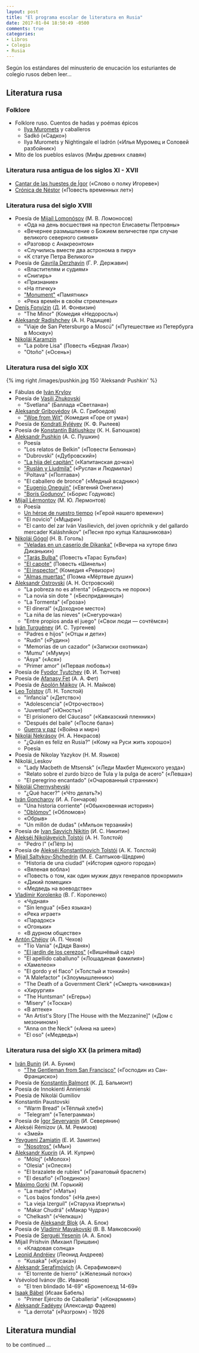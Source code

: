 ```yaml
---
layout: post
title: "El programa escolar de literatura en Rusia"
date: 2017-01-04 18:50:49 -0500
comments: true
categories:
- Libros
- Colegio
- Rusia
---
```


Según los estándares del minusterio de enucación los esturiantes de colegio
rusos deben leer...

## Literatura rusa

### Folklore

* Folklore ruso. Cuentos de hadas y poémas épicos
  * [Ilya Muromets](https://es.wikipedia.org/wiki/Ilya_Muromets) y caballeros
  * Sadkó («Садко»)
  * Ilya Muromets y Nightingale el ladrón («Илья Муромец и Соловей разбойник»)
* Mito de los pueblos eslavos (Мифы древних славян)

### Literatura rusa antigua de los siglos XI - XVII

* [Cantar de las huestes de Ígor](https://es.wikipedia.org/wiki/Cantar_de_las_huestes_de_%C3%8Dgor) («Слово о полку Игореве»)
* [Crónica de Néstor](https://es.wikipedia.org/wiki/Cr%C3%B3nica_de_N%C3%A9stor) («Повесть временных лет»)

### Literatura rusa del siglo XVIII

* Poesía de [Mijaíl Lomonósov](https://es.wikipedia.org/wiki/Mija%C3%ADl_Lomon%C3%B3sov) (М. В. Ломоносов)
  * «Ода на день восшествия на престол Елисаветы Петровны»
  * «Вечернее размышление о Божием величестве при случае великого северного сияния»
  * «Разговор с Анакреонтом»
  * «Случились вместе два астронома в пиру»
  * «К статуе Петра Великого»
* Poesía de [Gavrila Derzhavin](https://es.wikipedia.org/wiki/Gavrila_Derzhavin) (Г. Р. Державин)
  * «Властителям и судиям»
  * «Снигирь»
  * «Признание»
  * «На птичку»
  * ["Monument"](http://max.mmlc.northwestern.edu/mdenner/Demo/texts/monument_derzhav.htm) «Памятник»
  * «Река времён в своём стремленьи»
* [Denís Fonvizin](https://es.wikipedia.org/wiki/Den%C3%ADs_Fonvizin) (Д. И. Фонвизин)
  * "The Minor" (Комедия «Недоросль»)
* [Aleksandr Radíshchev](https://es.wikipedia.org/wiki/Aleksandr_Rad%C3%ADshchev) (А. Н. Радищев)
  * "Viaje de San Petersburgo a Moscú" («Путешествие из Петербурга в Москву»)
* [Nikolái Karamzín](https://es.wikipedia.org/wiki/Nikol%C3%A1i_Karamz%C3%ADn)
  * "La pobre Lisa" (Повесть «Бедная Лиза»)
  * "Otoño" («Осень»)

### Literatura rusa del siglo XIX

{% img right /images/pushkin.jpg 150 'Aleksandr Pushkin' %}

* Fábulas de [Iván Krylov](https://es.wikipedia.org/wiki/Iv%C3%A1n_Krylov)
* Poesía de [Vasili Zhukovski](https://es.wikipedia.org/wiki/Vasili_Zhukovski)
  * "Svetlana" (Баллада «Светлана»)
* [Aleksandr Griboyédov](https://es.wikipedia.org/wiki/Aleksandr_Griboy%C3%A9dov) (А. С. Грибоедов)
  * ["Woe from Wit"](https://en.wikipedia.org/wiki/Woe_from_Wit) (Комедия «Горе от ума»)
* Poesía de [Kondrati Ryléyev](https://es.wikipedia.org/wiki/Kondrati_Ryl%C3%A9yev) (К. Ф. Рылеев)
* Poesía de [Konstantín Bátiushkov](https://es.wikipedia.org/wiki/Konstant%C3%ADn_B%C3%A1tiushkov) (К. Н. Батюшков)
* [Aleksandr Pushkin](https://es.wikipedia.org/wiki/Aleksandr_Pushkin) (А. С. Пушкин)
  * Poesía
  * "Los relatos de Belkin" («Повести Белкина»)
  * "Dubrovski" («Дубровский»)
  * ["La hija del capitán"](https://goo.gl/UvGqrX) («Капитанская дочка»)
  * ["Ruslán y Liudmila"](https://es.wikipedia.org/wiki/Rusl%C3%A1n_y_Liudmila) («Руслан и Людмила»)
  * "Poltava" («Полтава»)
  * "El caballero de bronce" («Медный всадник»)
  * ["Eugenio Oneguin"](https://es.wikipedia.org/wiki/Eugenio_Oneguin) («Евгений Онегин»)
  * ["Borís Godunov"](https://es.wikipedia.org/wiki/Bor%C3%ADs_Godunov) («Борис Годуновc)
* [Mijaíl Lérmontov](https://es.wikipedia.org/wiki/Mija%C3%ADl_L%C3%A9rmontov) (М. Ю. Лермонтов)
  * Poesía
  * [Un héroe de nuestro tiempo](https://es.wikipedia.org/wiki/Un_h%C3%A9roe_de_nuestro_tiempo) («Герой нашего времени»)
  * "El novicio" («Мцыри»)
  * "El canto del zar Iván Vasílievich, del joven opríchnik y del gallardo mercader Kaláshnikov" («Песня про купца Калашникова»)
* [Nikolái Gógol](https://es.wikipedia.org/wiki/Nikol%C3%A1i_G%C3%B3gol) (Н. В. Гоголь)
  * ["Veladas en un caserío de Dikanka"](https://es.wikipedia.org/wiki/Veladas_en_un_caser%C3%ADo_de_Dikanka) («Вечера на хуторе близ Диканьки»)
  * ["Tarás Bulba"](https://es.wikipedia.org/wiki/Tar%C3%A1s_Bulba) (Повесть «Тарас Бульба»)
  * ["El capote"](https://es.wikipedia.org/wiki/El_capote) (Повесть «Шинель»)
  * ["El inspector"](https://goo.gl/koI7YD) (Комедия «Ревизор»)
  * ["Almas muertas"](https://es.wikipedia.org/wiki/Almas_muertas) (Поэма «Мёртвые души»)
* [Aleksandr Ostrovski](https://es.wikipedia.org/wiki/Aleksandr_Ostrovski) (А. Н. Островский)
  * "La pobreza no es afrenta" («Бедность не порок»)
  * "La novia sin dote " («Бесприданница»)
  * "La Tormenta" («Гроза»)
  * "El dineral" («Доходное место»)
  * "La niña de las nieves" («Снегурочка»)
  * "Entre propios anda el juego" («Свои люди — сочтёмся»)
* [Iván Turguénev](https://es.wikipedia.org/wiki/Iv%C3%A1n_Turgu%C3%A9nev) (И. С. Тургенев)
  * "Padres e hijos" («Отцы и дети»)
  * "Rudin" («Рудин»)
  * "Memorias de un cazador" («Записки охотника»)
  * "Mumu" («Муму»)
  * "Ásya" («Ася»)
  * "Primer amor" («Первая любовь»)
* Poesía de [Fyodor Tyutchev](https://en.wikipedia.org/wiki/Fyodor_Tyutchev) (Ф. И. Тютчев)
* Poesía de [Afanasy Fet]("https://en.wikipedia.org/wiki/Afanasy_Fet") (А. А. Фет)
* Poesía de [Apolón Máikov](https://es.wikipedia.org/wiki/Apol%C3%B3n_M%C3%A1ikov) (А. Н. Майков)
* [Leo Tolstoy](https://en.wikipedia.org/wiki/Leo_Tolstoy) (Л. Н. Толстой)
  * "Infancia" («Детство»)
  * "Adolescencia" («Отрочество»)
  * "Juventud" («Юность»)
  * "El prisionero del Cáucaso" («Кавказский пленник»)
  * "Después del baile" («После бала»)
  * [Guerra y paz](https://es.wikipedia.org/wiki/Guerra_y_Paz) («Война и мир»)
* [Nikolái Nekrásov](https://es.wikipedia.org/wiki/Nikol%C3%A1i_Nekr%C3%A1sov) (Н. А. Некрасов)
  * "¿Quién es feliz en Rusia?" («Кому на Руси жить хорошо»)
  * Poesía
* Poesía de Nikolay Yazykov (Н. М. Языков)
* Nikolái_Leskov
  * "Lady Macbeth de Mtsensk" («Леди Макбет Мценского уезда»)
  * "Relato sobre el zurdo bizco de Tula y la pulga de acero" («Левша»)
  * "El peregrino encantado" («Очарованный странник»)
* [Nikolái Chernyshevski](https://es.wikipedia.org/wiki/Nikol%C3%A1i_Chernyshevski)
  * "¿Qué hacer?" («Что делать?»)
* [Iván Goncharov](https://es.wikipedia.org/wiki/Iv%C3%A1n_Goncharov) (И. А. Гончаров)
  * "Una historia corriente" («Обыкновенная история»)
  * ["Oblómov"](https://es.wikipedia.org/wiki/Obl%C3%B3mov) («Обломов»)
  * «Обрыв»
  * "Un millón de dudas" («Мильон терзаний»)
* Poesía de [Ivan Savvich Nikitin](https://en.wikipedia.org/wiki/Ivan_Savvich_Nikitin) (И. С. Никитин)
* [Alekséi Nikoláyevich Tolstói](https://es.wikipedia.org/wiki/Aleks%C3%A9i_Nikol%C3%A1yevich_Tolst%C3%B3i) (А. Н. Толстой)
  * "Pedro I" («Пётр I»)
* Poesía de [Alekséi Konstantínovich Tolstói](https://es.wikipedia.org/wiki/Aleks%C3%A9i_Konstant%C3%ADnovich_Tolst%C3%B3i) (А. К. Толстой)
* [Mijaíl Saltykov-Shchedrín](https://es.wikipedia.org/wiki/Mija%C3%ADl_Saltykov-Shchedr%C3%ADn) (М. Е. Салтыков-Щедрин)
  * "Historia de una ciudad" («История одного города»)
  * «Вяленая вобла»)
  * «Повесть о том, как один мужик двух генералов прокормил»
  * «Дикий помещик»
  * «Медведь на воеводстве»
* [Vladímir Korolenko](https://es.wikipedia.org/wiki/Vlad%C3%ADmir_Korolenko) (В. Г. Короленко)
  * «Чудная»
  * "Sin lengua" («Без языка»)
  * «Река играет»
  * «Парадокс»
  * «Огоньки»
  * «В дурном обществе»
* [Antón Chéjov](https://es.wikipedia.org/wiki/Ant%C3%B3n_Ch%C3%A9jov) (А. П. Чехов)
  * "Tío Vania" («Дядя Ваня»)
  * ["El jardín de los cerezos"](https://es.wikipedia.org/wiki/El_jard%C3%ADn_de_los_cerezos) («Вишнёвый сад»)
  * "El apellido caballuno" («Лошадиная фамилия»)
  * «Хамелеон»
  * "El gordo y el flaco" («Толстый и тонкий»)
  * "A Malefactor" («Злоумышленник»)
  * "The Death of a Government Clerk" («Смерть чиновника»)
  * «Хирургия»
  * "The Huntsman" («Егерь»)
  * "Misery" («Тоска»)
  * «В аптеке»
  * "An Artist's Story [The House with the Mezzanine]" («Дом с мезонином»)
  * "Anna on the Neck" («Анна на шее»)
  * "El oso" («Медведь»)

### Literatura rusa del siglo XX (la primera mitad)

* [Iván Bunin](https://es.wikipedia.org/wiki/Iv%C3%A1n_Bunin) (И. А. Бунин)
  * ["The Gentleman from San Francisco"](https://en.wikipedia.org/wiki/The_Gentleman_from_San_Francisco) («Господин из Сан-Франциско»)
* Poesía de [Konstantín Balmont](https://es.wikipedia.org/wiki/Konstant%C3%ADn_Balmont) (К. Д. Бальмонт)
* Poesía de Innokienti Ánnienski
* Poesía de Nikolái Gumiliov
* Konstantín Paustovski
  * "Warm Bread" («Тёплый хлеб»)
  * "Telegram" («Телеграмма»)
* Poesía de [Ígor Severyanin](https://es.wikipedia.org/wiki/Futurismo_ruso) (И. Северянин)
* Alekséi Rémizov (А. М. Ремизов)
  * «Змей»
* [Yevgueni Zamiatin](https://es.wikipedia.org/wiki/Yevgueni_Zamiatin) (Е. И. Замятин)
  * ["Nosotros"]("https://es.wikipedia.org/wiki/Nosotros_(novela)") («Мы»)
* [Aleksandr Kuprín](https://es.wikipedia.org/wiki/Aleksandr_Kupr%C3%ADn) (А. И. Куприн)
  * "Móloj" («Молох»)
  * "Olesia" («Олеся»)
  * "El brazalete de rubíes" («Гранатовый браслет»)
  * "El desafio" («Поединок»)
* [Máximo Gorki](https://es.wikipedia.org/wiki/M%C3%A1ximo_Gorki) (М. Горький)
  * "La madre" («Мать»)
  * "Los bajos fondos" («На дне»)
  * "La vieja Izerguíl" («Старуха Изергиль»)
  * "Makar Chudrá" («Макар Чудра»)
  * "Chelkash" («Челкаш»)
* Poesía de [Aleksandr Blok](https://es.wikipedia.org/wiki/Aleksandr_Blok) (А. А. Блок)
* Poesía de [Vladímir Mayakovski](https://es.wikipedia.org/wiki/Vlad%C3%ADmir_Mayakovski) (В. В. Маяковский)
* Poesía de [Serguéi Yesenin](https://es.wikipedia.org/wiki/Sergu%C3%A9i_Yesenin) (А. А. Блок)
* Mijaíl Prishvin (Михаил Пришвин)
  * «Кладовая солнца»
* [Leonid Andréiev](https://es.wikipedia.org/wiki/Leonid_Andr%C3%A9iev) (Леонид Андреев)
  * "Kusaka" («Кусака»)
* [Aleksandr Serafimóvich](https://es.wikipedia.org/wiki/Aleksandr_Serafim%C3%B3vich) (А. Серафимович)
  * "El torrente de hierro" («Железный поток»)
* Vsévolod Ivánov (Вс. Иванов)
  * "El tren blindado 14-69" «Бронепоезд 14-69»
* [Isaak Bábel](https://es.wikipedia.org/wiki/Isaak_B%C3%A1bel) (Исаак Бабель)
  * "Primer Ejército de Caballería" («Конармия»)
* [Aleksandr Fadéyev](https://es.wikipedia.org/wiki/Aleksandr_Fad%C3%A9yev) (Александр Фадеев)
  * "La derrota" («Разгром») - 1926

## Literatura mundial

to be continued ...
